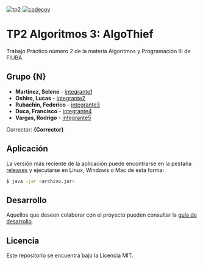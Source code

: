 ![tp2](https://github.com/SeleneMartinez/Algo3_AlgoThief/actions/workflows/build.yml/badge.svg) [![codecov](https://codecov.io/gh/SeleneMartinez/Algo3_AlgoThief/branch/master/graph/badge.svg)](https://codecov.io/gh/SeleneMartinez/Algo3_AlgoThief)

# TP2 Algoritmos 3: AlgoThief 

Trabajo Práctico número 2 de la materia Algoritmos y Programación III de FIUBA

## Grupo {N}

* **Martinez, Selene** - [integrante1](https://github.com/SeleneMartinez)
* **Oshiro, Lucas** - [integrante2](https://github.com/LucasOshiro1)
* **Rubachin, Federico** - [integrante3](https://github.com/federubachin)
* **Duca, Francisco** - [integrante4](https://github.com/franciscoduc4)
* **Vargas, Rodrigo** - [integrante5](https://github.com/Scuero)

Corrector: **{Corrector}**

## Aplicación

La versión más reciente de la aplicación puede encontrarse en la pestaña [releases](https://github.com/SeleneMartinez/Algo3_AlgoThief/releases/latest) y ejecutarse en Linux, Windows o Mac de esta forma:

```bash
$ java -jar <archivo.jar>
```

## Desarrollo

Aquellos que deseen colaborar con el proyecto pueden consultar la [guía de desarrollo](./docs/Desarrollo.md).

## Licencia

Este repositorio se encuentra bajo la Licencia MIT.
